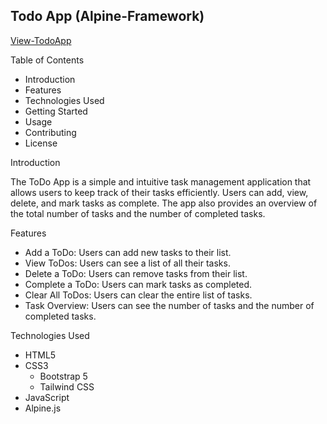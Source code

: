 ## Todo App (Alpine-Framework)

[View-TodoApp](https://owethusotomela.github.io/todo-App/)


Table of Contents

* Introduction
* Features
* Technologies Used
* Getting Started
* Usage
* Contributing
* License

Introduction

The ToDo App is a simple and intuitive task management application that allows users to keep track of their tasks efficiently. Users can add, view, delete, and mark tasks as complete. The app also provides an overview of the total number of tasks and the number of completed tasks.

Features

* Add a ToDo: Users can add new tasks to their list.
* View ToDos: Users can see a list of all their tasks.
* Delete a ToDo: Users can remove tasks from their list.
* Complete a ToDo: Users can mark tasks as completed.
* Clear All ToDos: Users can clear the entire list of tasks.
* Task Overview: Users can see the number of tasks and the number of completed tasks.

Technologies Used

* HTML5
* CSS3
  * Bootstrap 5
  * Tailwind CSS
* JavaScript
 * Alpine.js
